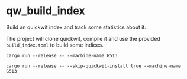 # qw_build_index
Build an quickwit index and track some statistics about it.

The project will clone quickwit, compile it and use the provided `build_index.toml` to build some indices.

`cargo run --release -- --machine-name G513`

`cargo run --release -- --skip-quickwit-install true --machine-name G513`
